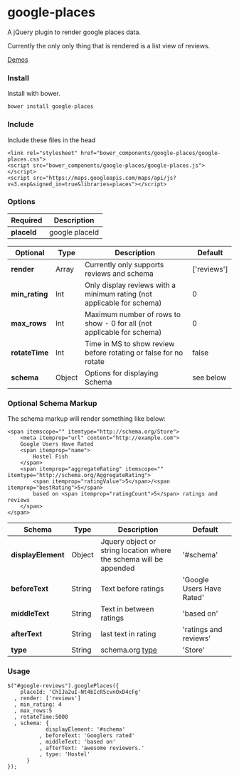 # google-places
A jQuery plugin to render google places data.

Currently the only only thing that is rendered is a list view of reviews. 

[Demos](http://peledies.github.io/google-places/)

### Install
Install with bower.
```
bower install google-places
```

### Include
Include these files in the head
```
<link rel="stylesheet" href="bower_components/google-places/google-places.css">
<script src="bower_components/google-places/google-places.js"></script>
<script src="https://maps.googleapis.com/maps/api/js?v=3.exp&signed_in=true&libraries=places"></script>
```

### Options

| Required | Description |
|----------|-------------|
| **placeId**  | google placeId |

| Optional | Type | Description | Default |
|----------|----------|-------------|----------|
| **render** | Array | Currently only supports reviews and schema | ['reviews']
| **min_rating** | Int | Only display reviews with a minimum rating (not applicable for schema)| 0
| **max_rows** | Int | Maximum number of rows to show - 0 for all (not applicable for schema)| 0
| **rotateTime** | Int | Time in MS to show review before rotating or false for no rotate | false
| **schema** | Object | Options for displaying Schema | see below |

### Optional Schema Markup
The schema markup will render something like below: 
```
<span itemscope="" itemtype="http://schema.org/Store">
    <meta itemprop="url" content="http://example.com">
    Google Users Have Rated 
    <span itemprop="name">
        Hostel Fish
    </span> 
    <span itemprop="aggregateRating" itemscope="" itemtype="http://schema.org/AggregateRating">
        <span itemprop="ratingValue">5</span>/<span itemprop="bestRating">5</span> 
        based on <span itemprop="ratingCount">5</span> ratings and reviews
    </span>
</span>
```

| Schema | Type | Description | Default |
|----------|----------|-------------|----------|
| **displayElement** | Object | Jquery object or string location where the schema will be appended | '#schema' |
| **beforeText** | String | Text before ratings | 'Google Users Have Rated' |
| **middleText** | String | Text in between ratings | 'based on' |
| **afterText** | String | last text in rating | 'ratings and reviews' |
| **type** | String | schema.org [type](https://schema.org/docs/full.html) | 'Store' |


### Usage

```
$("#google-reviews").googlePlaces({
    placeId: 'ChIJa2uI-Nt4bIcR5cvnOxD4cFg'
  , render: ['reviews']
  , min_rating: 4
  , max_rows:5
  , rotateTime:5000
  , schema: {
            displayElement: '#schema'
          , beforeText: 'Googlers rated'
          , middleText: 'based on'
          , afterText: 'awesome reviewers.'
          , type: 'Hostel'
      }
});
```
